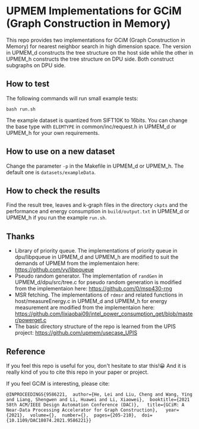 # UPMEM Implementations for GCiM (Graph Construction in Memory)

This repo provides two implementations for GCiM (Graph Construction in Memory) for nearest neighbor search in high dimension space. The version in UPMEM_d constructs the tree structure on the host side while the other in UPMEM_h constructs the tree structure on DPU side. Both construct subgraphs on DPU side.

## How to test

The following commands will run small example tests:

```
bash run.sh
```

The example dataset is quantized from SIFT10K to 16bits. You can change the base type with `ELEMTYPE` in common/inc/request.h in UPMEM_d or UPMEM_h for your own requirements.

## How to use on a new dataset

Change the parameter `-p` in the Makefile in UPMEM_d or UPMEM_h. The default one is `datasets/exampleData`.

## How to check the results

Find the result tree, leaves and k-graph files in the directory `ckpts` and the performance and energy consumption in `build/output.txt` in UPMEM_d or UPMEM_h if you run the example `run.sh`. 

## Thanks

 * Library of priority queue. The implementations of priority queue in dpu/libpqueue in UPMEM_d and UPMEM_h are modified to suit the demands of UPMEM from the implementaion here: https://github.com/vy/libpqueue
 * Pseudo random generator. The implementation of `randGen` in UPMEM_d/dpu/src/tree.c for pseudo random generation is modified from the implementaion here: https://github.com/0/msp430-rng
 * MSR fetching. The implementations of `rdmsr` and related functions in host/measureEnergy.c in UPMEM_d and UPMEM_h for energy measurement are modified from the implementaion here: https://github.com/lixiaobai09/intel_power_consumption_get/blob/master/powerget.c
 * The basic directory structure of the repo is learned from the UPIS project: https://github.com/upmem/usecase_UPIS

## Reference

If you feel this repo is useful for you, don't hesitate to star this!😀 And it is really kind of you to cite this repo in your paper or project.

If you feel GCiM is interesting, please cite:

```
@INPROCEEDINGS{9586221,  author={He, Lei and Liu, Cheng and Wang, Ying and Liang, Shengwen and Li, Huawei and Li, Xiaowei},  booktitle={2021 58th ACM/IEEE Design Automation Conference (DAC)},   title={GCiM: A Near-Data Processing Accelerator for Graph Construction},   year={2021},  volume={},  number={},  pages={205-210},  doi={10.1109/DAC18074.2021.9586221}}
```

